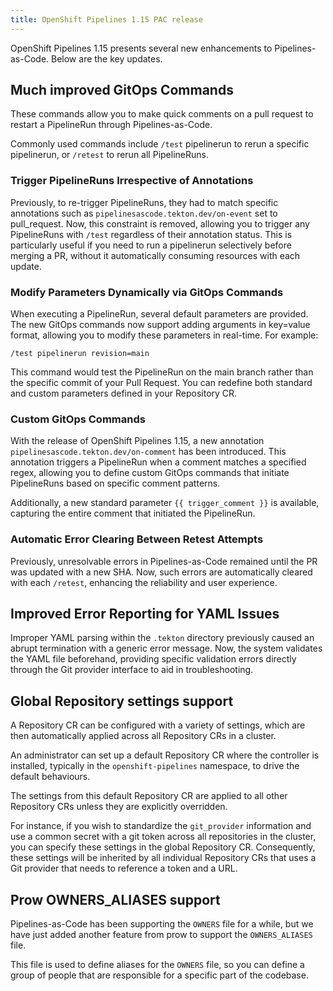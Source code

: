 ```yaml
---
title: OpenShift Pipelines 1.15 PAC release
---
```


OpenShift Pipelines 1.15 presents several new enhancements to Pipelines-as-Code. Below are the key updates.

## Much improved GitOps Commands

These commands allow you to make quick comments on a pull request to restart a
PipelineRun through Pipelines-as-Code.

Commonly used commands include `/test` pipelinerun to rerun a specific
pipelinerun, or `/retest` to rerun all PipelineRuns.

### Trigger PipelineRuns Irrespective of Annotations

Previously, to re-trigger PipelineRuns, they had to match specific annotations
such as `pipelinesascode.tekton.dev/on-event` set to pull_request. Now, this
constraint is removed, allowing you to trigger any PipelineRuns with `/test`
regardless of their annotation status. This is particularly useful if you need
to run a pipelinerun selectively before merging a PR, without it automatically
consuming resources with each update.

### Modify Parameters Dynamically via GitOps Commands

When executing a PipelineRun, several default parameters are provided. The new
GitOps commands now support adding arguments in key=value format, allowing you
to modify these parameters in real-time. For example:

```console
/test pipelinerun revision=main
```

This command would test the PipelineRun on the main branch rather than the
specific commit of your Pull Request. You can redefine both standard and custom
parameters defined in your Repository CR.

### Custom GitOps Commands

With the release of OpenShift Pipelines 1.15, a new annotation
`pipelinesascode.tekton.dev/on-comment` has been introduced. This annotation
triggers a PipelineRun when a comment matches a specified regex, allowing you to
define custom GitOps commands that initiate PipelineRuns based on specific
comment patterns.

Additionally, a new standard parameter `{{ trigger_comment }}` is available,
capturing the entire comment that initiated the PipelineRun.

### Automatic Error Clearing Between Retest Attempts

Previously, unresolvable errors in Pipelines-as-Code remained until the PR was
updated with a new SHA. Now, such errors are automatically cleared with each
`/retest`, enhancing the reliability and user experience.

## Improved Error Reporting for YAML Issues

Improper YAML parsing within the `.tekton` directory previously caused an abrupt
termination with a generic error message. Now, the system validates the YAML
file beforehand, providing specific validation errors directly through the Git
provider interface to aid in troubleshooting.

## Global Repository settings support

A Repository CR can be configured with a variety of settings, which are then
automatically applied across all Repository CRs in a cluster.

An administrator can set up a default Repository CR where the controller is
installed, typically in the `openshift-pipelines` namespace, to drive the
default behaviours.

The settings from this default Repository CR are applied to all
other Repository CRs unless they are explicitly overridden.

For instance, if you wish to standardize the `git_provider` information and use a
common secret with a git token across all repositories in the cluster, you can
specify these settings in the global Repository CR. Consequently, these settings
will be inherited by all individual Repository CRs that uses a Git provider that
needs to reference a token and a URL.

## Prow OWNERS_ALIASES support

Pipelines-as-Code has been supporting the `OWNERS` file for a while, but we have
just added another feature from prow to support the `OWNERS_ALIASES` file.

This file is used to define aliases for the `OWNERS` file, so you can define a
group of people that are responsible for a specific part of the codebase.
